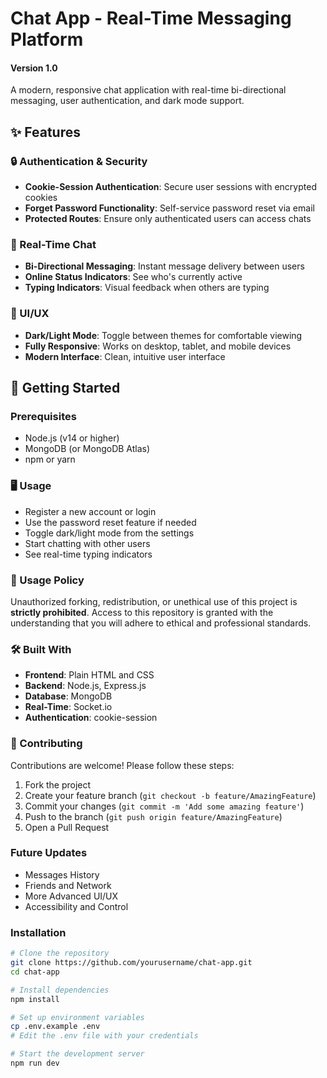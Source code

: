 # Chat App - Real-Time Messaging Platform


#### Version 1.0
A modern, responsive chat application with real-time bi-directional messaging, user authentication, and dark mode support.

## ✨ Features

### 🔒 Authentication & Security
- **Cookie-Session Authentication**: Secure user sessions with encrypted cookies
- **Forget Password Functionality**: Self-service password reset via email
- **Protected Routes**: Ensure only authenticated users can access chats

### 💬 Real-Time Chat
- **Bi-Directional Messaging**: Instant message delivery between users
- **Online Status Indicators**: See who's currently active
- **Typing Indicators**: Visual feedback when others are typing

### 🎨 UI/UX
- **Dark/Light Mode**: Toggle between themes for comfortable viewing
- **Fully Responsive**: Works on desktop, tablet, and mobile devices
- **Modern Interface**: Clean, intuitive user interface

## 🚀 Getting Started

### Prerequisites
- Node.js (v14 or higher)
- MongoDB (or MongoDB Atlas)
- npm or yarn


### 🖥️ Usage
- Register a new account or login  
- Use the password reset feature if needed  
- Toggle dark/light mode from the settings  
- Start chatting with other users  
- See real-time typing indicators  

### 🚫 Usage Policy  
Unauthorized forking, redistribution, or unethical use of this project is **strictly prohibited**. Access to this repository is granted with the understanding that you will adhere to ethical and professional standards. 

### 🛠️ Built With
- **Frontend**: Plain HTML and CSS
- **Backend**: Node.js, Express.js  
- **Database**: MongoDB  
- **Real-Time**: Socket.io  
- **Authentication**: cookie-session  

### 🤝 Contributing
Contributions are welcome! Please follow these steps:  
1. Fork the project  
2. Create your feature branch (`git checkout -b feature/AmazingFeature`)  
3. Commit your changes (`git commit -m 'Add some amazing feature'`)  
4. Push to the branch (`git push origin feature/AmazingFeature`)  
5. Open a Pull Request  

### Future Updates
- Messages History  
- Friends and Network
- More Advanced UI/UX
- Accessibility and Control

### Installation
```bash
# Clone the repository
git clone https://github.com/yourusername/chat-app.git
cd chat-app

# Install dependencies
npm install

# Set up environment variables
cp .env.example .env
# Edit the .env file with your credentials

# Start the development server
npm run dev
